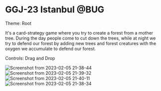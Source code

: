 # GGJ-23 Istanbul @BUG

Theme: Root

It's a card-strategy game where you try to create a forest from a mother tree. During the day people come to cut down the trees, while at night we try to 
defend our forest by adding new trees and forest creatures with the oxygen we accumulate to defend our forest. 

Controls: Drag and Drop

![Screenshot from 2023-02-05 21-38-44](https://user-images.githubusercontent.com/92673021/216838462-e629fa6b-2cc7-46ec-9d9d-32c76e7f0c1d.png)
![Screenshot from 2023-02-05 21-39-32](https://user-images.githubusercontent.com/92673021/216838464-98be7fe0-9fb8-49f1-91e3-e34f71ad31f0.png)
![Screenshot from 2023-02-05 21-40-11](https://user-images.githubusercontent.com/92673021/216838465-b2765759-d2ca-4e1c-94dc-2a0f0b73e44c.png)
![Screenshot from 2023-02-05 21-38-34](https://user-images.githubusercontent.com/92673021/216838466-4ecc9fa5-cef8-498b-b24d-31fc8191a0ec.png)
